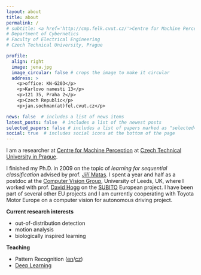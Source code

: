 ```yaml
---
layout: about
title: about
permalink: /
# subtitle: <a href='http://cmp.felk.cvut.cz/'>Centre for Machine Perception</a>
# Department of Cybernetics
# Faculty of Electrical Engineering
# Czech Technical University, Prague

profile:
  align: right
  image: jena.jpg
  image_circular: false # crops the image to make it circular
  address: >
    <p>office: KN-G203</p>
    <p>Karlovo namesti 13</p>
    <p>121 35, Praha 2</p>
    <p>Czech Republic</p>
    <p>jan.sochman(at)fel.cvut.cz</p>

news: false  # includes a list of news items
latest_posts: false  # includes a list of the newest posts
selected_papers: false # includes a list of papers marked as "selected={true}"
social: true  # includes social icons at the bottom of the page
---
```


I am a researcher at [Centre for Machine Perception](http://cmp.felk.cvut.cz/) at [Czech Technical University in Prague](http://www.cvut.cz/).

I finished my Ph.D. in 2009 on the topic of _learning for sequential classification_ advised by prof. [Jiří Matas](https://cmp.felk.cvut.cz/~matas/). I spent a year and half as a postdoc at the [Computer Vision Group](https://artificial-intelligence.leeds.ac.uk/computer-vision/), University of Leeds, UK, where I worked with prof. [David Hogg](https://eps.leeds.ac.uk/computing/staff/84/professor-david-hogg) on the [SUBITO](https://cordis.europa.eu/project/id/218004) European project. I have been part of several other EU projects and I am currently cooperating with Toyota Motor Europe on a computer vision for autonomous driving project.

**Current research interests**
  * out-of-distribution detection
  * motion analysis
  * biologically inspired learning
  
**Teaching**
  * Pattern Recognition ([en](https://cw.fel.cvut.cz/wiki/courses/be5b33rpz/start)/[cz](https://cw.fel.cvut.cz/wiki/courses/b4b33rpz/start))
  * [Deep Learning](https://cw.fel.cvut.cz/wiki/courses/bev033dle/start)
  